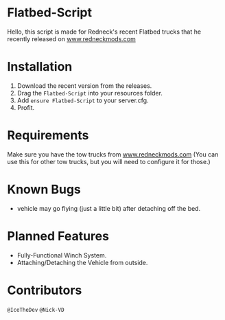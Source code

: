 # Flatbed-Script
Hello, this script is made for Redneck's recent Flatbed trucks that he recently released on www.redneckmods.com

# Installation
1) Download the recent version from the releases.
2) Drag the `Flatbed-Script` into your resources folder.
3) Add `ensure Flatbed-Script` to your server.cfg.
4) Profit.

# Requirements
Make sure you have the tow trucks from www.redneckmods.com (You can use this for other tow trucks, but you will need to configure it for those.)

# Known Bugs
- vehicle may go flying (just a little bit) after detaching off the bed.

# Planned Features
- Fully-Functional Winch System.
- Attaching/Detaching the Vehicle from outside.

# Contributors
`@IceTheDev`
`@Nick-VD`
